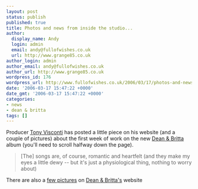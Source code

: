 ```yaml
---
layout: post
status: publish
published: true
title: Photos and news from inside the studio...
author:
  display_name: Andy
  login: admin
  email: andy@fullofwishes.co.uk
  url: http://www.grange85.co.uk
author_login: admin
author_email: andy@fullofwishes.co.uk
author_url: http://www.grange85.co.uk
wordpress_id: 176
wordpress_url: http://www.fullofwishes.co.uk/2006/03/17/photos-and-news-from-inside-the-studio/
date: '2006-03-17 15:47:22 +0000'
date_gmt: '2006-03-17 15:47:22 +0000'
categories:
- news
- dean & britta
tags: []
---
```

<p>Producer <a href="http://www.tonyvisconti.com">Tony Visconti</a> has posted a <span class="removed_link" title="http://www.tonyvisconti.com/news/main.htm">little piece on his website</span> (and a couple of pictures) about the first week of work on the new <a href="http://www.deanandbritta.com">Dean & Britta</a> album (you'll need to scroll halfway down the page).</p>
<blockquote><p>[The] songs are, of course, romantic and heartfelt (and they make my eyes a little dewy -- but it's just a physiological thing, nothing to worry about)</p></blockquote>
<p>There are also a <a href="http://www.deanandbritta.com/photos.php">few pictures</a> on <a href="http://www.deanandbritta.com">Dean & Britta's</a> website<br />
